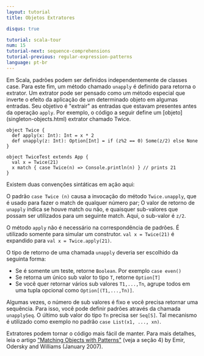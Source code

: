 ```yaml
---
layout: tutorial
title: Objetos Extratores

disqus: true

tutorial: scala-tour
num: 15
tutorial-next: sequence-comprehensions
tutorial-previous: regular-expression-patterns
language: pt-br
---
```


Em Scala, padrões podem ser definidos independentemente de classes case. Para este fim, um método chamado `unapply` é definido para retorna o extrator. Um extrator pode ser pensado como um método especial que inverte o efeito da aplicação de um determinado objeto em algumas entradas. Seu objetivo é "extrair" as entradas que estavam presentes antes da operação `apply`. Por exemplo, o código a seguir define um [objeto] (singleton-objects.html) extrator chamado Twice.

```tut
object Twice {
  def apply(x: Int): Int = x * 2
  def unapply(z: Int): Option[Int] = if (z%2 == 0) Some(z/2) else None
}

object TwiceTest extends App {
  val x = Twice(21)
  x match { case Twice(n) => Console.println(n) } // prints 21
}
```

Existem duas convenções sintáticas em ação aqui:

O padrão `case Twice (n)` causa a invocação do método `Twice.unapply`, que é usado para fazer o match de qualquer número par; O valor de retorno de `unapply` indica se houve match ou não, e quaisquer sub-valores que possam ser utilizados para um seguinte match. Aqui, o sub-valor é `z/2`.

O método `apply` não é necessário na correspondência de padrões. É utilizado somente para simular um construtor. `val x = Twice(21)` é expandido para `val x = Twice.apply(21)`.

O tipo de retorno de uma chamada `unapply` deveria ser escolhido da seguinta forma:

* Se é somente um teste, retorne `Boolean`. Por exemplo `case even()`
* Se retorna um único sub valor to tipo `T`, retorne `Option[T]`
* Se você quer retornar vários sub valores `T1,...,Tn`, agrupe todos em uma tupla opcional como `Option[(T1,...,Tn)]`.

Algumas vezes, o número de sub valores é fixo e você precisa retornar uma sequência. Para isso, você pode definir padrões através da chamada `unapplySeq`. O último sub valor do tipo `Tn` precisa ser `Seq[S]`. Tal mecanismo é utilizado como exemplo no padrão `case List(x1, ..., xn)`.

Extratores podem tornar o código mais fácil de manter. Para mais detalhes, leia o artigo ["Matching Objects with Patterns"](https://infoscience.epfl.ch/record/98468/files/MatchingObjectsWithPatterns-TR.pdf) (veja a seção 4) by Emir, Odersky and Williams (January 2007).
